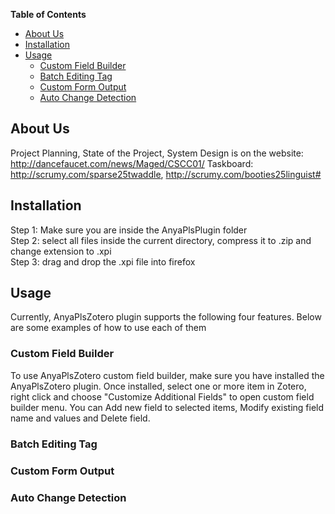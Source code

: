 <!-- DON'T EDIT THIS SECTION, INSTEAD RE-RUN doctoc TO UPDATE -->
**Table of Contents**

- [About Us](#about-us)
- [Installation](#installation)
- [Usage](#usage)
  - [Custom Field Builder](#custom-field-builder)
  - [Batch Editing Tag](#batch-editing-tag)
  - [Custom Form Output](#custom-form-output)
  - [Auto Change Detection](#auto-change-detection)
  
## About Us
Project Planning, State of the Project, System Design is on the
website: http://dancefaucet.com/news/Maged/CSCC01/
Taskboard: http://scrumy.com/sparse25twaddle, http://scrumy.com/booties25linguist#
## Installation
Step 1: Make sure you are inside the AnyaPlsPlugin folder <br />
Step 2: select all files inside the current directory, compress it to .zip and change extension to .xpi <br />
Step 3: drag and drop the .xpi file into firefox <br />

## Usage
Currently, AnyaPlsZotero plugin supports the following four features. Below are some examples of how to use each of them
### Custom Field Builder
To use AnyaPlsZotero custom field builder, make sure you have installed the
AnyaPlsZotero plugin. Once installed, select one or more item in
Zotero, right click and choose "Customize Additional Fields" to open custom field
builder menu. You can Add new field to selected items, Modify existing
field name and values and Delete field. 

### Batch Editing Tag 
### Custom Form Output
### Auto Change Detection



